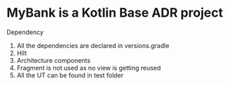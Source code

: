 # MyBank is a Kotlin Base ADR project

Dependency

1. All the dependencies are declared in versions.gradle
2. Hilt
3. Architecture components
4. Fragment is not used as no view is getting reused
5. All the UT can be found in test folder
